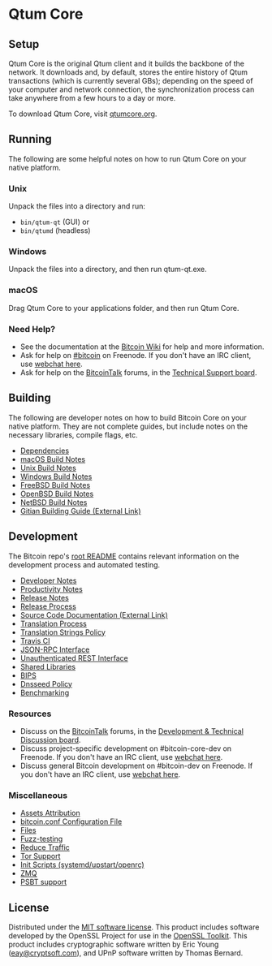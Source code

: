 Qtum Core
=============

Setup
---------------------
Qtum Core is the original Qtum client and it builds the backbone of the network. It downloads and, by default, stores the entire history of Qtum transactions (which is currently several GBs); depending on the speed of your computer and network connection, the synchronization process can take anywhere from a few hours to a day or more.

To download Qtum Core, visit [qtumcore.org](https://www.qtumcore.org/).

Running
---------------------
The following are some helpful notes on how to run Qtum Core on your native platform.

### Unix

Unpack the files into a directory and run:

- `bin/qtum-qt` (GUI) or
- `bin/qtumd` (headless)

### Windows

Unpack the files into a directory, and then run qtum-qt.exe.

### macOS

Drag Qtum Core to your applications folder, and then run Qtum Core.

### Need Help?

* See the documentation at the [Bitcoin Wiki](https://en.bitcoin.it/wiki/Main_Page)
for help and more information.
* Ask for help on [#bitcoin](http://webchat.freenode.net?channels=bitcoin) on Freenode. If you don't have an IRC client, use [webchat here](http://webchat.freenode.net?channels=bitcoin).
* Ask for help on the [BitcoinTalk](https://bitcointalk.org/) forums, in the [Technical Support board](https://bitcointalk.org/index.php?board=4.0).

Building
---------------------
The following are developer notes on how to build Bitcoin Core on your native platform. They are not complete guides, but include notes on the necessary libraries, compile flags, etc.

- [Dependencies](dependencies.md)
- [macOS Build Notes](build-osx.md)
- [Unix Build Notes](build-unix.md)
- [Windows Build Notes](build-windows.md)
- [FreeBSD Build Notes](build-freebsd.md)
- [OpenBSD Build Notes](build-openbsd.md)
- [NetBSD Build Notes](build-netbsd.md)
- [Gitian Building Guide (External Link)](https://github.com/bitcoin-core/docs/blob/master/gitian-building.md)

Development
---------------------
The Bitcoin repo's [root README](/README.md) contains relevant information on the development process and automated testing.

- [Developer Notes](developer-notes.md)
- [Productivity Notes](productivity.md)
- [Release Notes](release-notes.md)
- [Release Process](release-process.md)
- [Source Code Documentation (External Link)](https://dev.visucore.com/bitcoin/doxygen/)
- [Translation Process](translation_process.md)
- [Translation Strings Policy](translation_strings_policy.md)
- [Travis CI](travis-ci.md)
- [JSON-RPC Interface](JSON-RPC-interface.md)
- [Unauthenticated REST Interface](REST-interface.md)
- [Shared Libraries](shared-libraries.md)
- [BIPS](bips.md)
- [Dnsseed Policy](dnsseed-policy.md)
- [Benchmarking](benchmarking.md)

### Resources
* Discuss on the [BitcoinTalk](https://bitcointalk.org/) forums, in the [Development & Technical Discussion board](https://bitcointalk.org/index.php?board=6.0).
* Discuss project-specific development on #bitcoin-core-dev on Freenode. If you don't have an IRC client, use [webchat here](http://webchat.freenode.net/?channels=bitcoin-core-dev).
* Discuss general Bitcoin development on #bitcoin-dev on Freenode. If you don't have an IRC client, use [webchat here](http://webchat.freenode.net/?channels=bitcoin-dev).

### Miscellaneous
- [Assets Attribution](assets-attribution.md)
- [bitcoin.conf Configuration File](bitcoin-conf.md)
- [Files](files.md)
- [Fuzz-testing](fuzzing.md)
- [Reduce Traffic](reduce-traffic.md)
- [Tor Support](tor.md)
- [Init Scripts (systemd/upstart/openrc)](init.md)
- [ZMQ](zmq.md)
- [PSBT support](psbt.md)

License
---------------------
Distributed under the [MIT software license](/COPYING).
This product includes software developed by the OpenSSL Project for use in the [OpenSSL Toolkit](https://www.openssl.org/). This product includes
cryptographic software written by Eric Young ([eay@cryptsoft.com](mailto:eay@cryptsoft.com)), and UPnP software written by Thomas Bernard.
